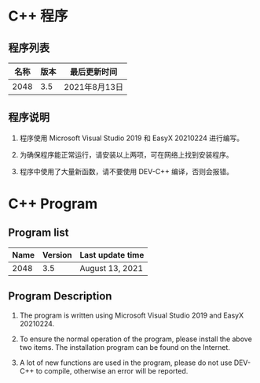 # C++ 程序

## 程序列表

| 名称 | 版本 | 最后更新时间  |
| ---- | ---- | ------------- |
| 2048 | 3.5  | 2021年8月13日 |

## 程序说明

1. 程序使用 Microsoft Visual Studio 2019 和 EasyX 20210224 进行编写。

2. 为确保程序能正常运行，请安装以上两项，可在网络上找到安装程序。

3. 程序中使用了大量新函数，请不要使用 DEV-C++ 编译，否则会报错。



   

# C++ Program

## Program list

| Name | Version | Last update time |
| ---- | ------- | ---------------- |
| 2048 | 3.5     | August 13, 2021  |

## Program Description

1. The program is written using Microsoft Visual Studio 2019 and EasyX 20210224.

2. To ensure the normal operation of the program, please install the above two items. The installation program can be found on the Internet.

3. A lot of new functions are used in the program, please do not use DEV-C++ to compile, otherwise an error will be reported.

